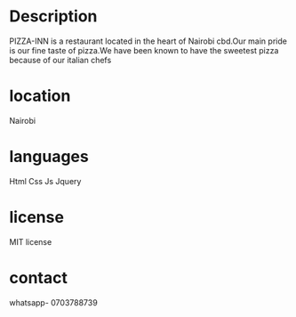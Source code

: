 # Description
PIZZA-INN  is a restaurant located in the heart of Nairobi cbd.Our main pride is our fine taste of pizza.We have been known to have the sweetest pizza because of our italian chefs
# location
Nairobi
# languages 
Html
Css
Js
Jquery
# license
MIT license
# contact
whatsapp- 0703788739
